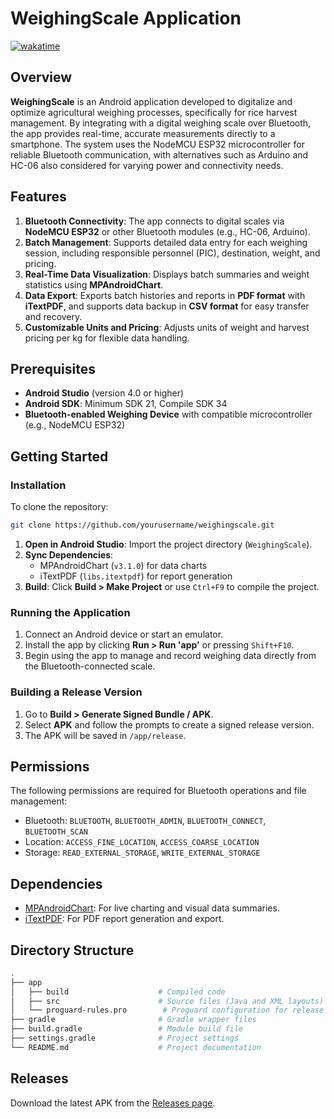 # WeighingScale Application

[![wakatime](https://wakatime.com/badge/user/6107bfd2-2e56-4e0a-b828-3e2ef709217d/project/9394bb88-21f9-4a45-82a3-9fcd6a4cd593.svg)](https://wakatime.com/@6107bfd2-2e56-4e0a-b828-3e2ef709217d/projects/xcuvhnfvba)

## Overview

**WeighingScale** is an Android application developed to digitalize and optimize agricultural weighing processes, specifically for rice harvest management. By integrating with a digital weighing scale over Bluetooth, the app provides real-time, accurate measurements directly to a smartphone. The system uses the NodeMCU ESP32 microcontroller for reliable Bluetooth communication, with alternatives such as Arduino and HC-06 also considered for varying power and connectivity needs.

## Features

1. **Bluetooth Connectivity**: The app connects to digital scales via **NodeMCU ESP32** or other Bluetooth modules (e.g., HC-06, Arduino).
2. **Batch Management**: Supports detailed data entry for each weighing session, including responsible personnel (PIC), destination, weight, and pricing.
3. **Real-Time Data Visualization**: Displays batch summaries and weight statistics using **MPAndroidChart**.
4. **Data Export**: Exports batch histories and reports in **PDF format** with **iTextPDF**, and supports data backup in **CSV format** for easy transfer and recovery.
5. **Customizable Units and Pricing**: Adjusts units of weight and harvest pricing per kg for flexible data handling.

## Prerequisites

- **Android Studio** (version 4.0 or higher)
- **Android SDK**: Minimum SDK 21, Compile SDK 34
- **Bluetooth-enabled Weighing Device** with compatible microcontroller (e.g., NodeMCU ESP32)

## Getting Started

### Installation

To clone the repository:

```bash
git clone https://github.com/yourusername/weighingscale.git
```

1. **Open in Android Studio**: Import the project directory (`WeighingScale`).
2. **Sync Dependencies**:
   - MPAndroidChart (`v3.1.0`) for data charts
   - iTextPDF (`libs.itextpdf`) for report generation
3. **Build**: Click **Build > Make Project** or use `Ctrl+F9` to compile the project.

### Running the Application

1. Connect an Android device or start an emulator.
2. Install the app by clicking **Run > Run 'app'** or pressing `Shift+F10`.
3. Begin using the app to manage and record weighing data directly from the Bluetooth-connected scale.

### Building a Release Version

1. Go to **Build > Generate Signed Bundle / APK**.
2. Select **APK** and follow the prompts to create a signed release version.
3. The APK will be saved in `/app/release`.

## Permissions

The following permissions are required for Bluetooth operations and file management:

- Bluetooth: `BLUETOOTH`, `BLUETOOTH_ADMIN`, `BLUETOOTH_CONNECT`, `BLUETOOTH_SCAN`
- Location: `ACCESS_FINE_LOCATION`, `ACCESS_COARSE_LOCATION`
- Storage: `READ_EXTERNAL_STORAGE`, `WRITE_EXTERNAL_STORAGE`

## Dependencies

- [MPAndroidChart](https://github.com/PhilJay/MPAndroidChart): For live charting and visual data summaries.
- [iTextPDF](https://github.com/itext/itextpdf): For PDF report generation and export.

## Directory Structure

```bash
.
├── app
│   ├── build                    # Compiled code
│   ├── src                      # Source files (Java and XML layouts)
│   └── proguard-rules.pro        # Proguard configuration for release
├── gradle                       # Gradle wrapper files
├── build.gradle                 # Module build file
├── settings.gradle              # Project settings
└── README.md                    # Project documentation
```

## Releases

Download the latest APK from the [Releases page](https://github.com/dikhimartin/WeighingScaleApp/releases).